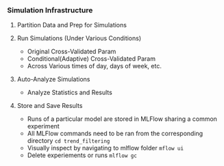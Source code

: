 ### Simulation Infrastructure

1. Partition Data and Prep for Simulations

2. Run Simulations (Under Various Conditions)
    - Original Cross-Validated Param
    - Conditional(Adaptive) Cross-Validated Param
    - Across Various times of day, days of week, etc.

3. Auto-Analyze Simulations
    - Analyze Statistics and Results

4. Store and Save Results 
    - Runs of a particular model are stored in MLFlow sharing a common experiment
    - All MLFlow commands need to be ran from the corresponding directory `cd trend_filtering`
    - Visually inspect by navigating to mlflow folder `mflow ui`
    - Delete experiements or runs `mlflow gc`

 
